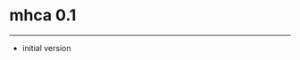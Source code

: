 # mhca 0.1
-----------------------------------------------------------------------
* initial version
